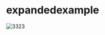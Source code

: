 # expandedexample

![3323](https://github.com/HassaanAhmed60211/fluttercourse/assets/106430586/1e00b9f5-a352-4981-bf30-23b5de9d8101)
